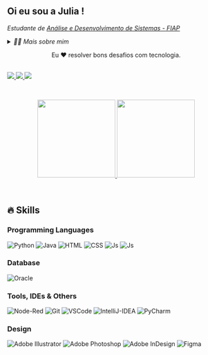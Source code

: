 ## Oi eu sou a Julia !

<p><em>Estudante de  <a href="https://www.fiap.com.br/graduacao/tecnologo/analise-e-desenvolvimento-de-sistemas/">Análise e Desenvolvimento de Sistemas - FIAP</a></em></p>
<details>
  <summary><em>👨‍💻 Mais sobre mim</em></summary>

  - 💬 Tenho 20 anos, sou formada tecnica em comunicação visual no senac e aluna do segundo semestre de análise e desenvolvimento de sistemas na FIAP. No momento meu objetivo é o ganho de crescimento profissional, pessoal e aprendizagem na área de tecnologia. 

  - ☕ Gosto de ouvir uma boa música enquanto me divirto criando montagens e ilustrações digitais.
</details>

<p align="center">Eu ❤️ resolver bons desafios com tecnologia.</p>
&nbsp;


<div> 
    <a href="https://www.instagram.com/juh_pugliese" target="_blank"><img src="https://img.shields.io/badge/-Instagram-%23E4405F?style=for-the-badge&logo=instagram&logoColor=white">
    </a>
    <a href="https://www.linkedin.com/in/julia-pugliese" target="_blank"><img src="https://img.shields.io/badge/-LinkedIn-%230077B5?style=for-the-badge&logo=linkedin&logoColor=white">
    </a> 
    <a href = "mailto:julia03.pugliese@gmail.com" target="_blank"><img src="https://img.shields.io/badge/-Gmail-%23333?style=for-the-badge&logo=gmail&logoColor=white">
    </a>
</div>

&nbsp; 

<div align="center">
   <a href="https://github.com/juliapugliese">
     <img height="180em" src="https://github-readme-stats.vercel.app/api/top-langs/?username=juliapugliese&layout=compact&langs_count=6&theme=light"/>
     <img height="180em" src="https://github-readme-stats.vercel.app/api?username=juliapugliese&show_icons=true&theme=light&include_all_commits=true&count_private=true"/></a>
</div>

&nbsp;

## 🔥 Skills

<div>
    <h3>Programming Languages</h3>
     <img alt="Python" src="https://img.shields.io/badge/Python-FFD43B?style=for-the-badge&logo=python&logoColor=blue">
    <img alt="Java" src="https://img.shields.io/badge/java-%23ED8B00.svg?style=for-the-badge&logo=openjdk&logoColor=white"> 
    <img alt="HTML" src="https://img.shields.io/badge/HTML5-E34F26?style=for-the-badge&logo=html5&logoColor=white">
    <img alt="CSS" src="https://img.shields.io/badge/CSS3-1572B6?style=for-the-badge&logo=css3&logoColor=white">
    <img alt="Js" src="https://img.shields.io/badge/JavaScript-323330?style=for-the-badge&logo=javascript&logoColor=F7DF1E">
    <img alt="Js" src="https://img.shields.io/badge/mysql-4479A1.svg?style=for-the-badge&logo=mysql&logoColor=white">
    
    
</div>

<div>
    <h3>Database</h3>
    <img alt="Oracle" src="https://img.shields.io/badge/Oracle-F80000?style=for-the-badge&logo=Oracle&logoColor=white">
</div>

<div>
    <h3>Tools, IDEs & Others</h3>
    <img alt="Node-Red" src="https://img.shields.io/badge/Node--Red-8F0000?style=for-the-badge&logo=nodered&logoColor=white">
    <img alt="Git" src="https://img.shields.io/badge/GIT-E44C30?style=for-the-badge&logo=git&logoColor=white">
    <img alt="VSCode" src="https://img.shields.io/badge/Visual_Studio_Code-0078D4?style=for-the-badge&logo=visual%20studio%20code&logoColor=white">
    <img alt="IntelliJ-IDEA" src="https://img.shields.io/badge/IntelliJ_IDEA-000000.svg?style=for-the-badge&logo=intellij-idea&logoColor=white">
    <img alt="PyCharm" src="https://img.shields.io/badge/PyCharm-000000.svg?&style=for-the-badge&logo=PyCharm&logoColor=white">

</div>

<div>
    <h3>Design</h3>
    <img alt="Adobe Illustrator" src="https://img.shields.io/badge/Adobe%20Illustrator-FF9A00?style=for-the-badge&logo=adobe%20illustrator&logoColor=white">
    <img alt="Adobe Photoshop" src="https://img.shields.io/badge/Adobe%20Photoshop-31A8FF?style=for-the-badge&logo=Adobe%20Photoshop&logoColor=black">
    <img alt="Adobe InDesign" src="https://img.shields.io/badge/Adobe%20InDesign-FF3366?style=for-the-badge&logo=Adobe%20InDesign&logoColor=white">
    <img alt="Figma" src="https://img.shields.io/badge/Figma-F24E1E?style=for-the-badge&logo=figma&logoColor=white">

</div>
